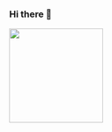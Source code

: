 ### Hi there 👋

 <img height="170" src="https://github-readme-stats.vercel.app/api/top-langs/?username=na2shell&hide=jupyter%20notebook&layout=compact&langs_count=8" />

<!--
**na2shell/na2shell** is a ✨ _special_ ✨ repository because its `README.md` (this file) appears on your GitHub profile.
Here are some ideas to get you started:

- 🔭 I’m currently working on ...
- 🌱 I’m currently learning ...
- 👯 I’m looking to collaborate on ...
- 🤔 I’m looking for help with ...
- 💬 Ask me about ...
- 📫 How to reach me: ...
- 😄 Pronouns: ...
- ⚡ Fun fact: ...
-->
